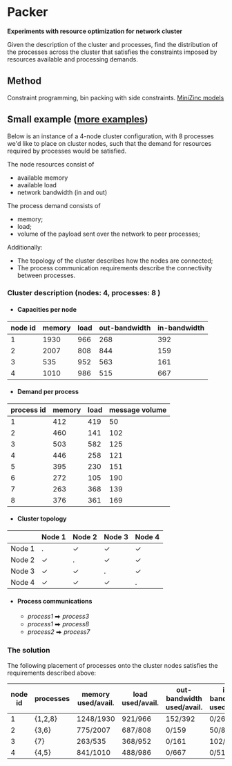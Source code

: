 # Packer 

**Experiments with resource optimization for network cluster**

Given the description of the cluster and processes, find the distribution of the processes
across the cluster that satisfies the constraints imposed by resources available and processing demands. 

## Method

Constraint programming, bin packing with side constraints. 
[MiniZinc models](https://github.com/bokner/packer/tree/main/minizinc/models)

## Small example ([more examples](https://github.com/bokner/packer/tree/main/reports)) 

Below is an instance of a 4-node cluster configuration, with 8 processes we'd like to place on cluster nodes, such that
the demand for resources required by processes would be satisfied.

The node resources consist of
- available memory
- available load
- network bandwidth (in and out)
  
The process demand consists of 
- memory;
- load;
- volume of the payload sent over the network to peer processes;

Additionally:
- The topology of the cluster describes how the nodes are connected;
- The process communication requirements describe the connectivity between processes.

### Cluster description (nodes: 4, processes: 8 )

- #### Capacities per node

|node id| memory | load | out-bandwidth | in-bandwidth
|----| ---    | ---  | ------------- | ------------
|  1| 1930 | 966 | 268 | 392 
|  2| 2007 | 808 | 844 | 159 
|  3| 535 | 952 | 563 | 161 
|  4| 1010 | 986 | 515 | 667 


- #### Demand per process

|process id| memory|load|message volume|
|-------| ------|----|--------------
| 1 | 412 | 419 | 50 
| 2 | 460 | 141 | 102 
| 3 | 503 | 582 | 125 
| 4 | 446 | 258 | 121 
| 5 | 395 | 230 | 151 
| 6 | 272 | 105 | 190 
| 7 | 263 | 368 | 139 
| 8 | 376 | 361 | 169 


- #### Cluster topology

| | Node 1 | Node 2 | Node 3 | Node 4
|--|--|--|--|-- |
| Node 1| .| ✓| ✓| ✓
| Node 2| ✓| .| ✓| ✓
| Node 3| ✓| ✓| .| ✓
| Node 4| ✓| ✓| ✓| .


- #### Process communications

	- *process1* ⮕ *process3*
	- *process1* ⮕ *process8*
	- *process2* ⮕ *process7*



### The solution

The following placement of processes onto the cluster nodes satisfies the requirements
described above:

|node id| processes | memory used/avail. | load used/avail.| out-bandwidth used/avail.| in-bandwidth used/avail.
|----| --- | ----   | ---  | ------------- | ------------
|  1| {1,2,8} | 1248/1930 | 921/966 | 152/392 | 0/268 
|  2| {3,6} | 775/2007 | 687/808 | 0/159 | 50/844 
|  3| {7} | 263/535 | 368/952 | 0/161 | 102/563 
|  4| {4,5} | 841/1010 | 488/986 | 0/667 | 0/515 

